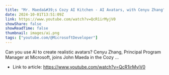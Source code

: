 ```yaml
---
title: "Mr. Maeda&#39;s Cozy AI Kitchen - AI Avatars, with Cenyu Zhang"
date: 2024-10-01T13:51:09Z
link: https://www.youtube.com/watch?v=QcR1irMyjV0
showShare: false
showReadTime: false
thumbnail: images/ai.png
tags: ["youtube.com/@MicrosoftDeveloper"]
---
```

Can you use AI to create realistic avatars? Cenyu Zhang, Principal Program Manager at Microsoft, joins John Maeda in the Cozy ...

- Link to article: https://www.youtube.com/watch?v=QcR1irMyjV0
